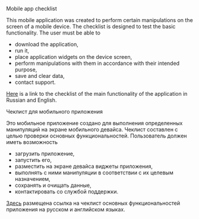 Mobile app checklist

This mobile application was created to perform certain manipulations on the screen of a mobile device.
The checklist is designed to test the basic functionality.
The user must be able to
- download the application,
- run it,
- place application widgets on the device screen,
- perform manipulations with them in accordance with their intended purpose,
- save and clear data,
- contact support.

<a href="https://docs.google.com/document/d/1nKFWYa_oc10ALcMq_MeAVQeaZ1RJzf2MNZUunSX3zTs/edit?usp=sharing">Here</a> is a link to the checklist of the main functionality of the application in Russian and English.</p></p>



<p>Чеклист для мобильного приложения</p>

Это мобильное приложение создано для выполнения определенных манипуляций на экране мобильного девайса. 
Чеклист составлен с целью проверки основных функциональностей.
Пользователь должен иметь возможность 
- загрузить приложение, 
- запустить его, 
- разместить на экране девайса виджеты приложения,
- выполнять с ними манипуляции в соответствии с их целевым назначением,
- сохранять и очищать данные,
- контактировать со службой поддержки.

<a href="https://docs.google.com/document/d/1nKFWYa_oc10ALcMq_MeAVQeaZ1RJzf2MNZUunSX3zTs/edit?usp=sharing">Здесь</a> размещена ссылка на чеклист основных функциональностей приложения на русском и английском языках.</p>

```bash
